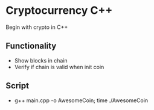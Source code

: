 # Cryptocurrency C++

Begin with crypto in C++

## Functionality

* Show blocks in chain
* Verify if chain is valid when init coin

## Script

- g++ main.cpp -o AwesomeCoin; time ./AwesomeCoin
